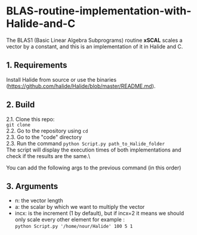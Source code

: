 # BLAS-routine-implementation-with-Halide-and-C
The BLAS1 (Basic Linear Algebra Subprograms) routine **xSCAL** scales a vector by a constant, and this is an implementation of it in Halide and C.<br/>
## **1. Requirements**
Install Halide from source or use the binaries (https://github.com/halide/Halide/blob/master/README.md).
## **2. Build**
2.1. Clone this repo:\
  ```git clone```\
2.2. Go to the repository using ```cd```\
2.3. Go to the "code" directory\
2.3. Run the command ```python Script.py path_to_Halide_folder```\
The script will display the execution times of both implementations and check if the results are the same.\

You can add the following args to the previous command (in this order)
## **3. Arguments**
- n: the vector length
- a: the scalar by which we want to multiply the vector
- incx: is the increment (1 by default), but if incx=2 it means we should only scale every other element
for example :\
```python Script.py '/home/nour/Halide' 100 5 1 ```



